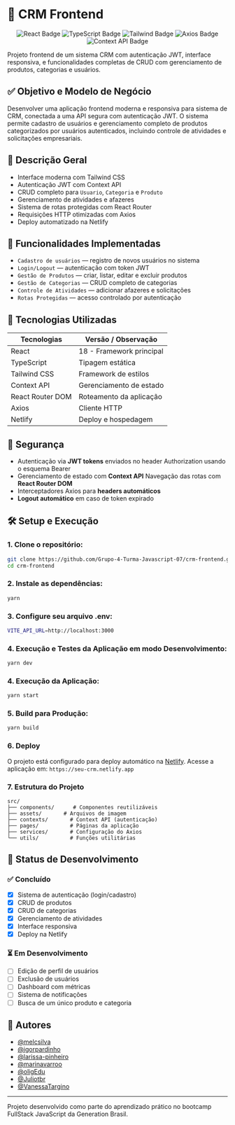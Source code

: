 # 📱 CRM Frontend  
<div align="center">
  <img src="https://img.shields.io/badge/React-Componentes_Intuitivos-61DAFB?style=for-the-badge&logo=react&logoColor=white" alt="React Badge" />
  <img src="https://img.shields.io/badge/TypeScript-Tipos_Fortes-3178C6?style=for-the-badge&logo=typescript&logoColor=white" alt="TypeScript Badge" />
  <img src="https://img.shields.io/badge/TailwindCSS-Estilo_Moderno-38B2AC?style=for-the-badge&logo=tailwind-css&logoColor=white" alt="Tailwind Badge" />
  <img src="https://img.shields.io/badge/Axios-Requisições_Fáceis-5A29E4?style=for-the-badge&logo=axios&logoColor=white" alt="Axios Badge" />
  <img src="https://img.shields.io/badge/Context_API-Gerenciamento_Eficiente-FBBF24?style=for-the-badge&logo=react&logoColor=white" alt="Context API Badge" />
</div>  

Projeto frontend de um sistema CRM com autenticação JWT, interface responsiva, e funcionalidades completas de CRUD com gerenciamento de produtos, categorias e usuários.  

## ✅ Objetivo e Modelo de Negócio
Desenvolver uma aplicação frontend moderna e responsiva para sistema de CRM, conectada a uma API segura com autenticação JWT. O sistema permite cadastro de usuários e gerenciamento completo de produtos categorizados por usuários autenticados, incluindo controle de atividades e solicitações empresariais.  

## 🧾 Descrição Geral
- Interface moderna com Tailwind CSS
- Autenticação JWT com Context API
- CRUD completo para `Usuario`, `Categoria` e `Produto`
- Gerenciamento de atividades e afazeres
- Sistema de rotas protegidas com React Router
- Requisições HTTP otimizadas com Axios
- Deploy automatizado na Netlify

## 🔄 Funcionalidades Implementadas
- `Cadastro de usuários` — registro de novos usuários no sistema
- `Login/Logout` — autenticação com token JWT
- `Gestão de Produtos` — criar, listar, editar e excluir produtos
- `Gestão de Categorias` — CRUD completo de categorias
- `Controle de Atividades` — adicionar afazeres e solicitações
- `Rotas Protegidas` — acesso controlado por autenticação

## 🧪 Tecnologias Utilizadas
| Tecnologias        | Versão / Observação              |
|--------------------|----------------------------------|
| React              | 18 - Framework principal         |
| TypeScript         | Tipagem estática                 |
| Tailwind CSS       | Framework de estilos             |
| Context API        | Gerenciamento de estado          |
| React Router DOM   | Roteamento da aplicação          |
| Axios              | Cliente HTTP                     |
| Netlify            | Deploy e hospedagem              |  

## 🔐 Segurança
- Autenticação via **JWT tokens** enviados no header Authorization usando o esquema Bearer
- Gerenciamento de estado com **Context API**
  Navegação das rotas com **React Router DOM**
- Interceptadores Axios para **headers automáticos**
- **Logout automático** em caso de token expirado  

## 🛠️ Setup e Execução
### 1. Clone o repositório:
```bash
git clone https://github.com/Grupo-4-Turma-Javascript-07/crm-frontend.git
cd crm-frontend
```  
### 2. Instale as dependências:
```bash
yarn
```
### 3. Configure seu arquivo .env:
```bash
VITE_API_URL=http://localhost:3000
```  
### 4. Execução e Testes da Aplicação em modo Desenvolvimento:
```bash
yarn dev
```
### 4. Execução da Aplicação:
```bash
yarn start
```
### 5. Build para Produção:
```bash
yarn build
```
### 6. Deploy
O projeto está configurado para deploy automático na [Netlify](https://netlify.com).
Acesse a aplicação em: `https://seu-crm.netlify.app`  

### 7. Estrutura do Projeto
```
src/
├── components/      # Componentes reutilizáveis
├── assets/       # Arquivos de imagem
├── contexts/       # Context API (autenticação)
├── pages/          # Páginas da aplicação
├── services/       # Configuração do Axios
└── utils/          # Funções utilitárias
```

## 📝 Status de Desenvolvimento
### ✅ Concluído
- [x] Sistema de autenticação (login/cadastro)
- [x] CRUD de produtos
- [x] CRUD de categorias
- [x] Gerenciamento de atividades
- [x] Interface responsiva
- [x] Deploy na Netlify

### ⏳ Em Desenvolvimento
- [ ] Edição de perfil de usuários
- [ ] Exclusão de usuários
- [ ] Dashboard com métricas
- [ ] Sistema de notificações
- [ ] Busca de um único produto e categoria

## 👥 Autores

* [@melcsilva](https://github.com/melcsilva)
* [@igorpardinho](https://github.com/igorpardinho)
* [@larissa-pinheiro](https://github.com/larissa-pinheiro)
* [@marinavarroo](https://github.com/marinavarroo)
* [@oligEdu](https://github.com/oligEdu)
* [@Juliotbr](https://github.com/Juliotbr)
* [@VanessaTargino](https://github.com/VanessaTargino)

---
Projeto desenvolvido como parte do aprendizado prático no bootcamp FullStack JavaScript da Generation Brasil.
